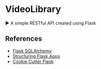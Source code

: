 # VideoLibrary
▶️ A simple RESTful API created using Flask


## References
* [Flask SQLAlchemy](https://flask-sqlalchemy.palletsprojects.com/en/2.x/)
* [Structuring Flask Apps](https://charlesleifer.com/blog/structuring-flask-apps-a-how-to-for-those-coming-from-django/)
* [Cookie Cutter Flask](https://github.com/cookiecutter-flask/cookiecutter-flask)
